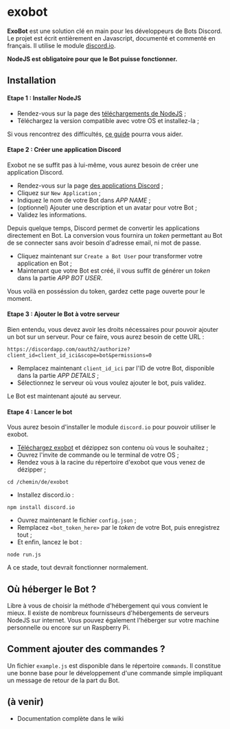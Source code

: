 # exobot
**ExoBot** est une solution clé en main pour les développeurs de Bots Discord. Le projet est écrit entièrement en Javascript, documenté et commenté en français.
Il utilise le module [discord.io](https://github.com/izy521/discord.io).

**NodeJS est obligatoire pour que le Bot puisse fonctionner.**

## Installation
#### Etape 1 : Installer NodeJS

- Rendez-vous sur la page des [téléchargements de NodeJS](https://nodejs.org/en/download/) ;
- Téléchargez la version compatible avec votre OS et installez-la ;

Si vous rencontrez des difficultés, [ce guide](https://openclassrooms.com/courses/des-applications-ultra-rapides-avec-node-js/installer-node-js) pourra vous aider.

#### Etape 2 : Créer une application Discord

Exobot ne se suffit pas à lui-même, vous aurez besoin de créer une application Discord.

- Rendez-vous sur la page [des applications Discord](https://discordapp.com/developers/applications/me) ;
- Cliquez sur `New Application` ;
- Indiquez le nom de votre Bot dans *APP NAME* ;
- (optionnel) Ajouter une description et un avatar pour votre Bot ;
- Validez les informations.

Depuis quelque temps, Discord permet de convertir les applications directement en Bot.
La conversion vous fournira un *token* permettant au Bot de se connecter sans avoir besoin d'adresse email, ni mot de passe.

- Cliquez maintenant sur `Create a Bot User` pour transformer votre application en Bot ;
- Maintenant que votre Bot est créé, il vous suffit de générer un *token* dans la partie *APP BOT USER*.

Vous voilà en posséssion du token, gardez cette page ouverte pour le moment.


#### Etape 3 : Ajouter le Bot à votre serveur

Bien entendu, vous devez avoir les droits nécessaires pour pouvoir ajouter un bot sur un serveur. Pour ce faire, vous aurez besoin de cette URL :

`https://discordapp.com/oauth2/authorize?client_id=client_id_ici&scope=bot&permissions=0`

- Remplacez maintenant `client_id_ici` par l'ID de votre Bot, disponible dans la partie *APP DETAILS* ;
- Sélectionnez le serveur où vous voulez ajouter le bot, puis validez.

Le Bot est maintenant ajouté au serveur.

#### Etape 4 : Lancer le bot

Vous aurez besoin d'installer le module `discord.io` pour pouvoir utiliser le exobot.

- [Téléchargez exobot](https://github.com/ewauq/exobot/archive/master.zip) et dézippez son contenu où vous le souhaitez ;
- Ouvrez l'invite de commande ou le terminal de votre OS ;
- Rendez vous à la racine du répertoire d'exobot que vous venez de dézipper ;
```
cd /chemin/de/exobot
```
- Installez discord.io :
```
npm install discord.io
```
- Ouvrez maintenant le fichier `config.json` ;
- Remplacez `<bot_token_here>` par le *token* de votre Bot, puis enregistrez tout ;
- Et enfin, lancez le bot :
```
node run.js
```

A ce stade, tout devrait fonctionner normalement. 

## Où héberger le Bot ?

Libre à vous de choisir la méthode d'hébergement qui vous convient le mieux. Il existe de nombreux fournisseurs d'hébergements de serveurs NodeJS sur internet. Vous pouvez également l'héberger sur votre machine personnelle ou encore sur un Raspberry Pi.

## Comment ajouter des commandes ?

Un fichier `example.js` est disponible dans le répertoire `commands`. Il constitue une bonne base pour le développement d'une commande simple impliquant un message de retour de la part du Bot.

## (à venir)

- Documentation complète dans le wiki
